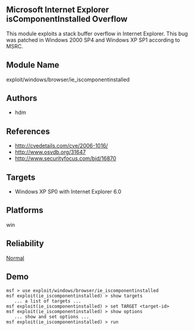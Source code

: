 ## Microsoft Internet Explorer isComponentInstalled Overflow

This module exploits a stack buffer overflow in Internet 
Explorer. This bug was patched in Windows 2000 SP4 and 
Windows XP SP1 according to MSRC.


## Module Name
exploit/windows/browser/ie_iscomponentinstalled

## Authors
* hdm


## References
* http://cvedetails.com/cve/2006-1016/
* http://www.osvdb.org/31647
* http://www.securityfocus.com/bid/16870



## Targets
* Windows XP SP0 with Internet Explorer 6.0


## Platforms
win

## Reliability
[Normal](https://github.com/rapid7/metasploit-framework/wiki/Exploit-Ranking)

## Demo

```
msf > use exploit/windows/browser/ie_iscomponentinstalled
msf exploit(ie_iscomponentinstalled) > show targets
   ... a list of targets ...
msf exploit(ie_iscomponentinstalled) > set TARGET <target-id>
msf exploit(ie_iscomponentinstalled) > show options
   ... show and set options ...
msf exploit(ie_iscomponentinstalled) > run
```
    
    